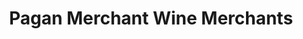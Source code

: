 ---
title: "Pagan Merchant Wine Merchants"
url: /smithfield/pagan-merchant-wine-merchants/
shop: wine
---